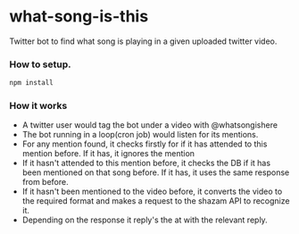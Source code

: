 # what-song-is-this
Twitter bot to find what song is playing in a given uploaded twitter video.

### How to setup.
```sh
npm install
```

### How it works
- A twitter user would tag the bot under a video with @whatsongishere
- The bot running in a loop(cron job) would listen for its mentions. 
- For any mention found, it checks firstly for if it has attended to this mention before. If it has, it ignores the mention
- If it hasn't attended to this mention before, it checks the DB if it has been mentioned on that song before. If it has, it uses the same response from before.
- If it hasn't been mentioned to the video before, it converts the video to the required format and makes a request to the shazam API to recognize it.
- Depending on the response it reply's the at with the relevant reply.
